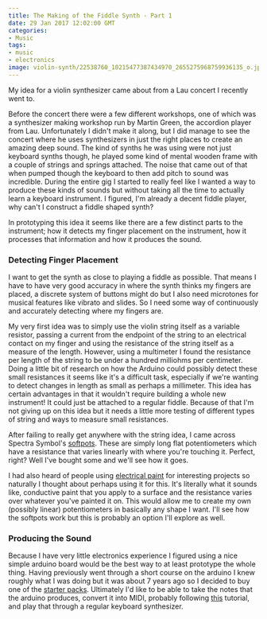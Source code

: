 ```yaml
---
title: The Making of the Fiddle Synth - Part 1
date: 29 Jan 2017 12:02:00 GMT 
categories:
- Music
tags:
- music
- electronics
image: violin-synth/22538760_10215477387434970_2655275968759936135_o.jpg
---
```


My idea for a violin synthesizer came about from a Lau concert I recently went to.

Before the concert there were a few different workshops, one of which was a synthesizer making workshop run by Martin Green, the accordion player from Lau. Unfortunately I didn't make it along, but I did manage to see the concert where he uses synthesizers in just the right places to create an amazing deep sound. The kind of synths he was using were not just keyboard synths though, he played some kind of mental wooden frame with a couple of strings and springs attached. The noise that came out of that when pumped though the keyboard to then add pitch to sound was incredible. During the entire gig I started to really feel like I wanted a way to produce these kinds of sounds but without taking all the time to actually learn a keyboard instrument. I figured, I'm already a decent fiddle player, why can't I construct a fiddle shaped synth?

In prototyping this idea it seems like there are a few distinct parts to the instrument; how it detects my finger placement on the instrument, how it processes that information and how it produces the sound.

### Detecting Finger Placement

I want to get the synth as close to playing a fiddle as possible. That means I have to have very good accuracy in where the synth thinks my fingers are placed, a discrete system of buttons might do but I also need microtones for musical features like vibrato and slides. So I need some way of continuously and accurately detecting where my fingers are.

My very first idea was to simply use the violin string itself as a variable resistor, passing a current from the endpoint of the string to an electrical contact on my finger and using the resistance of the string itself as a measure of the length. However, using a multimeter I found the resistance per length of the string to be under a hundred milliohms per centimeter. Doing a little bit of research on how the Arduino could possibly detect these small resistances it seems like it's a difficult task, especially if we're wanting to detect changes in length as small as perhaps a millimeter. This idea has certain advantages in that it wouldn't require building a whole new instrument! It could just be attached to a regular fiddle. Because of that I'm not giving up on this idea but it needs a little more testing of different types of string and ways to measure small resistances. 

After failing to really get anywhere with the string idea, I came across Spectra Symbol's [softpots](http://www.spectrasymbol.com/product/softpot/). These are simply long flat potentiometers which have a resistance that varies linearly with where you're touching it. Perfect, right? Well I've bought some and we'll see how it goes.

I had also heard of people using [electrical paint](https://www.bareconductive.com/shop/electric-paint-50ml/?gclid=Cj0KEQiAw_DEBRChnYiQ_562gsEBEiQA4LcssuHbBHbOonK1rWwtI1zLbZnkc8qW16UWxkNb6rlz9UoaAvzy8P8HAQ) for interesting projects so naturally I thought about perhaps using it for this. It's literally what it sounds like, conductive paint that you apply to a surface and the resistance varies over whatever you've painted it on. This would allow me to create my own (possibly linear) potentiometers in basically any shape I want. I'll see how the softpots work but this is probably an option I'll explore as well.

### Producing the Sound

Because I have very little electronics experience I figured using a nice simple arduino board would be the best way to at least prototype the whole thing. Having previously went through a short course on the arduino I knew roughly what I was doing but it was about 7 years ago so I decided to buy one of the [starter packs](https://www.amazon.co.uk/gp/product/B01D8KOZF4/ref=oh_aui_detailpage_o01_s00?ie=UTF8&psc=1). Ultimately I'd like to be able to take the notes that the arduino produces, convert it into MIDI, probably following [this](https://www.arduino.cc/en/Tutorial/Midi) tutorial, and play that through a regular keyboard synthesizer. 
